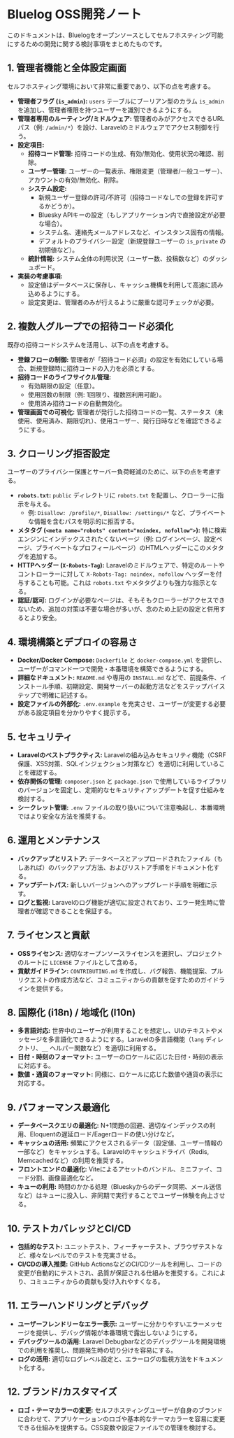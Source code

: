 # Bluelog OSS開発ノート

このドキュメントは、Bluelogをオープンソースとしてセルフホスティング可能にするための開発に関する検討事項をまとめたものです。

## 1. 管理者機能と全体設定画面

セルフホスティング環境において非常に重要であり、以下の点を考慮する。

*   **管理者フラグ (`is_admin`):** `users` テーブルにブーリアン型のカラム `is_admin` を追加し、管理者権限を持つユーザーを識別できるようにする。
*   **管理者専用のルーティング/ミドルウェア:** 管理者のみがアクセスできるURLパス（例: `/admin/*`）を設け、Laravelのミドルウェアでアクセス制御を行う。
*   **設定項目:**
    *   **招待コード管理:** 招待コードの生成、有効/無効化、使用状況の確認、削除。
    *   **ユーザー管理:** ユーザーの一覧表示、権限変更（管理者/一般ユーザー）、アカウントの有効/無効化、削除。
    *   **システム設定:**
        *   新規ユーザー登録の許可/不許可（招待コードなしでの登録を許可するかどうか）。
        *   Bluesky APIキーの設定（もしアプリケーション内で直接設定が必要な場合）。
        *   システム名、連絡先メールアドレスなど、インスタンス固有の情報。
        *   デフォルトのプライバシー設定（新規登録ユーザーの `is_private` の初期値など）。
    *   **統計情報:** システム全体の利用状況（ユーザー数、投稿数など）のダッシュボード。
*   **実装の考慮事項:**
    *   設定値はデータベースに保存し、キャッシュ機構を利用して高速に読み込めるようにする。
    *   設定変更は、管理者のみが行えるように厳重な認可チェックが必要。

## 2. 複数人グループでの招待コード必須化

既存の招待コードシステムを活用し、以下の点を考慮する。

*   **登録フローの制御:** 管理者が「招待コード必須」の設定を有効にしている場合、新規登録時に招待コードの入力を必須とする。
*   **招待コードのライフサイクル管理:**
    *   有効期限の設定（任意）。
    *   使用回数の制限（例: 1回限り、複数回利用可能）。
    *   使用済み招待コードの自動無効化。
*   **管理画面での可視化:** 管理者が発行した招待コードの一覧、ステータス（未使用、使用済み、期限切れ）、使用ユーザー、発行日時などを確認できるようにする。

## 3. クローリング拒否設定

ユーザーのプライバシー保護とサーバー負荷軽減のために、以下の点を考慮する。

*   **`robots.txt`:** `public` ディレクトリに `robots.txt` を配置し、クローラーに指示を与える。
    *   例: `Disallow: /profile/*`, `Disallow: /settings/*` など、プライベートな情報を含むパスを明示的に拒否する。
*   **メタタグ (`<meta name="robots" content="noindex, nofollow">`):** 特に検索エンジンにインデックスされたくないページ（例: ログインページ、設定ページ、プライベートなプロフィールページ）のHTMLヘッダーにこのメタタグを追加する。
*   **HTTPヘッダー (`X-Robots-Tag`):** Laravelのミドルウェアで、特定のルートやコントローラーに対して `X-Robots-Tag: noindex, nofollow` ヘッダーを付与することも可能。これは `robots.txt` やメタタグよりも強力な指示となる。
*   **認証/認可:** ログインが必要なページは、そもそもクローラーがアクセスできないため、追加の対策は不要な場合が多いが、念のため上記の設定と併用するとより安全。

## 4. 環境構築とデプロイの容易さ

*   **Docker/Docker Compose:** `Dockerfile` と `docker-compose.yml` を提供し、ユーザーがコマンド一つで開発・本番環境を構築できるようにする。
*   **詳細なドキュメント:** `README.md` や専用の `INSTALL.md` などで、前提条件、インストール手順、初期設定、開発サーバーの起動方法などをステップバイステップで明確に記述する。
*   **設定ファイルの外部化:** `.env.example` を充実させ、ユーザーが変更する必要がある設定項目を分かりやすく提示する。

## 5. セキュリティ

*   **Laravelのベストプラクティス:** Laravelの組み込みセキュリティ機能（CSRF保護、XSS対策、SQLインジェクション対策など）を適切に利用していることを確認する。
*   **依存関係の管理:** `composer.json` と `package.json` で使用しているライブラリのバージョンを固定し、定期的なセキュリティアップデートを促す仕組みを検討する。
*   **シークレット管理:** `.env` ファイルの取り扱いについて注意喚起し、本番環境ではより安全な方法を推奨する。

## 6. 運用とメンテナンス

*   **バックアップとリストア:** データベースとアップロードされたファイル（もしあれば）のバックアップ方法、およびリストア手順をドキュメント化する。
*   **アップデートパス:** 新しいバージョンへのアップグレード手順を明確に示す。
*   **ログと監視:** Laravelのログ機能が適切に設定されており、エラー発生時に管理者が確認できることを保証する。

## 7. ライセンスと貢献

*   **OSSライセンス:** 適切なオープンソースライセンスを選択し、プロジェクトのルートに `LICENSE` ファイルとして含める。
*   **貢献ガイドライン:** `CONTRIBUTING.md` を作成し、バグ報告、機能提案、プルリクエストの作成方法など、コミュニティからの貢献を促すためのガイドラインを提供する。

## 8. 国際化 (i18n) / 地域化 (l10n)

*   **多言語対応:** 世界中のユーザーが利用することを想定し、UIのテキストやメッセージを多言語化できるようにする。Laravelの多言語機能（`lang` ディレクトリ、`__` ヘルパー関数など）を適切に利用する。
*   **日付・時刻のフォーマット:** ユーザーのロケールに応じた日付・時刻の表示に対応する。
*   **数値・通貨のフォーマット:** 同様に、ロケールに応じた数値や通貨の表示に対応する。

## 9. パフォーマンス最適化

*   **データベースクエリの最適化:** N+1問題の回避、適切なインデックスの利用、Eloquentの遅延ロード/Eagerロードの使い分けなど。
*   **キャッシュの活用:** 頻繁にアクセスされるデータ（設定値、ユーザー情報の一部など）をキャッシュする。Laravelのキャッシュドライバ（Redis, Memcachedなど）の利用を推奨する。
*   **フロントエンドの最適化:** Viteによるアセットのバンドル、ミニファイ、コード分割、画像最適化など。
*   **キューの利用:** 時間のかかる処理（Blueskyからのデータ同期、メール送信など）はキューに投入し、非同期で実行することでユーザー体験を向上させる。

## 10. テストカバレッジとCI/CD

*   **包括的なテスト:** ユニットテスト、フィーチャーテスト、ブラウザテストなど、様々なレベルでのテストを充実させる。
*   **CI/CDの導入推奨:** GitHub ActionsなどのCI/CDツールを利用し、コードの変更が自動的にテストされ、品質が保証される仕組みを推奨する。これにより、コミュニティからの貢献も受け入れやすくなる。

## 11. エラーハンドリングとデバッグ

*   **ユーザーフレンドリーなエラー表示:** ユーザーに分かりやすいエラーメッセージを提供し、デバッグ情報が本番環境で露出しないようにする。
*   **デバッグツールの活用:** Laravel Debugbarなどのデバッグツールを開発環境での利用を推奨し、問題発生時の切り分けを容易にする。
*   **ログの活用:** 適切なログレベル設定と、エラーログの監視方法をドキュメント化する。

## 12. ブランド/カスタマイズ

*   **ロゴ・テーマカラーの変更:** セルフホスティングユーザーが自身のブランドに合わせて、アプリケーションのロゴや基本的なテーマカラーを容易に変更できる仕組みを提供する。CSS変数や設定ファイルでの管理を検討する。